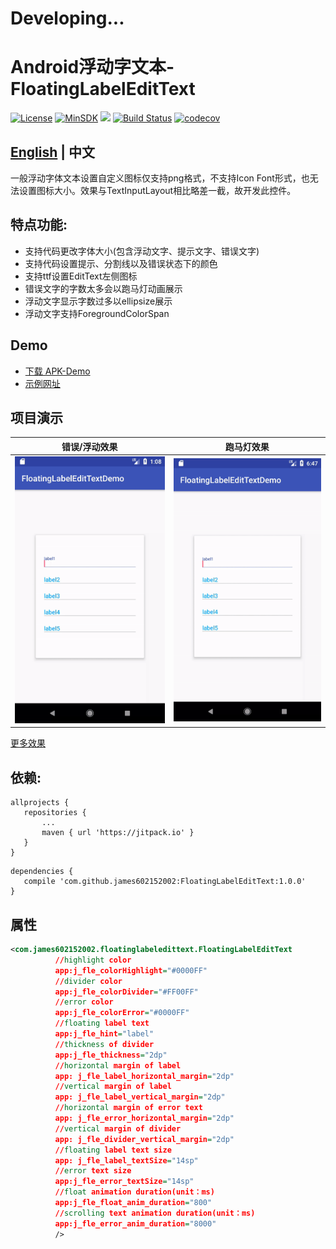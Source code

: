 # Developing...

# Android浮动字文本-FloatingLabelEditText

[![License](https://img.shields.io/badge/License%20-Apache%202-337ab7.svg)](https://www.apache.org/licenses/LICENSE-2.0)
[![MinSDK](https://img.shields.io/badge/API-14%2B-brightgreen.svg?style=flat)](https://android-arsenal.com/api?level=14)
[![](https://jitpack.io/v/james602152002/FloatingLabelEditText.svg)](https://jitpack.io/#james602152002/FloatingLabelEditText)
[![Build Status](https://travis-ci.org/james602152002/FloatingLabelEditText.svg?branch=master)](https://travis-ci.org/james602152002/FloatingLabelEditText)
[![codecov](https://codecov.io/gh/james602152002/FloatingLabelEditText/branch/master/graph/badge.svg)](https://codecov.io/gh/james602152002/FloatingLabelEditText)

## [English](README_EN.md) | 中文

一般浮动字体文本设置自定义图标仅支持png格式，不支持Icon Font形式，也无法设置图标大小。效果与TextInputLayout相比略差一截，故开发此控件。

## 特点功能:

 - 支持代码更改字体大小(包含浮动文字、提示文字、错误文字)
 - 支持代码设置提示、分割线以及错误状态下的颜色 
 - 支持ttf设置EditText左侧图标
 - 错误文字的字数太多会以跑马灯动画展示
 - 浮动文字显示字数过多以ellipsize展示
 - 浮动文字支持ForegroundColorSpan
 
## Demo
 - [下载 APK-Demo](art/demo.apk)
 - [示例网址](https://github.com/james602152002/FloatingLabelEditTextDemo)
 
## 项目演示
 
 |错误/浮动效果|跑马灯效果|
 |:---:|:---:|
 |![](art/error_demo.gif)|![](art/text_slide_demo.gif)|
 
 [更多效果](common_md/DEMONSTRATION_CH.md)
 
## 依赖:
 
 ```
 allprojects {
 	repositories {
 		...
 		maven { url 'https://jitpack.io' }
 	}
 }
 ```
 
 ```
 dependencies {
 	compile 'com.github.james602152002:FloatingLabelEditText:1.0.0'
 }
 ```
 
 ## 属性
 ```xml
 <com.james602152002.floatinglabeledittext.FloatingLabelEditText
           //highlight color
           app:j_fle_colorHighlight="#0000FF" 
           //divider color
           app:j_fle_colorDivider="#FF00FF"
           //error color
           app:j_fle_colorError="#0000FF"
           //floating label text
           app:j_fle_hint="label"
           //thickness of divider
           app:j_fle_thickness="2dp"
           //horizontal margin of label
           app: j_fle_label_horizontal_margin="2dp"
           //vertical margin of label
           app: j_fle_label_vertical_margin="2dp"
           //horizontal margin of error text
           app: j_fle_error_horizontal_margin="2dp"
           //vertical margin of divider
           app: j_fle_divider_vertical_margin="2dp"
           //floating label text size
           app: j_fle_label_textSize="14sp"
           //error text size
           app:j_fle_error_textSize="14sp"
           //float animation duration(unit：ms)
           app:j_fle_float_anim_duration="800"
           //scrolling text animation duration(unit：ms)
           app:j_fle_error_anim_duration="8000"
           />
           
 ```